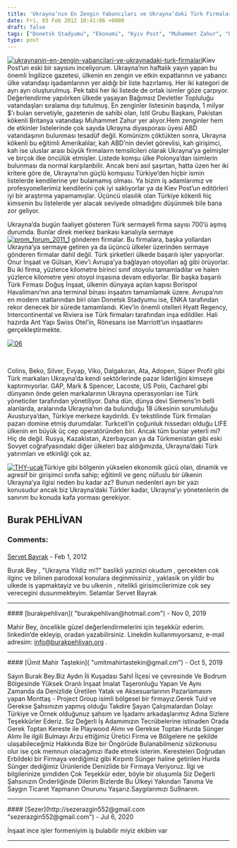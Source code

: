 ```yaml
---
title: 'Ukrayna’nın En Zengin Yabancıları ve Ukrayna’daki Türk Firmaları'
date: Fri, 03 Feb 2012 10:41:06 +0000
draft: false
tags: ["Donetsk Stadyumu", "Ekonomi", "Kyiv Post", "Muhammet Zahur", "Onur İnşaat Ukrayna", "Ukrayna", "Ukrayna Türk Toplumu", "Ukrayna'da Türk Firmaları"]
type: post
---
```


[![ukraynanin-en-zengin-yabancilari-ve-ukraynadaki-turk-firmalari](https://burakpehlivan.org/wp-content/uploads/2012/02/ukraynanin-en-zengin-yabancilari-ve-ukraynadaki-turk-firmalari.jpg)](https://burakpehlivan.org/659/ukraynanin-en-zengin-yabancilari-ve-ukraynadaki-turk-firmalari/ukraynanin-en-zengin-yabancilari-ve-ukraynadaki-turk-firmalari-2/)Kiev Post’un eski bir sayısını inceliyorum. Ukrayna’nın haftalık yayın yapan bu önemli İngilizce gazetesi, ülkenin en zengin ve etkin expatlarının ve yabancı ülke vatandaşı işadamlarının yer aldığı bir liste hazırlamış. Her iki kategori de ayrı ayrı oluşturulmuş. Pek tabii her iki listede de ortak isimler göze çarpıyor. Değerlendirme yapılırken ülkede yaşayan Bağımsız Devletler Topluluğu vatandaşları sıralama dışı tutulmuş. En zenginler listesinin başında, 1 milyar $’ı bulan servetiyle, gazetenin de sahibi olan, Istil Grubu Başkanı, Pakistan kökenli Britanya vatandaşı Muhammet Zahur yer alıyor.Hem zenginler hem de etkinler listelerinde çok sayıda Ukrayna diyasporası üyesi ABD vatandaşının bulunması tesadüf değil. Komünizm çöktükten sonra, Ukrayna kökenli bu eğitimli Amerikalılar, kah ABD’nin devlet görevlisi, kah girişimci, kah ise uluslar arası büyük firmalaırn temsilcileri olarak Ukrayna’ya gelmişler ve birçok ilke öncülük etmişler. Listede komşu ülke Polonya’dan isimlerin bulunması da normal karşılanbilir. Ancak beni asıl şaşırtan, hatta üzen her iki kritere göre de, Ukrayna’nın güçlü komşusu Türkiye’den hiçbir ismin listelerde kendilerine yer bulamamış olması. Ya bizim iş adamlarımız ve profesyonellerimiz kendilerini çok iyi saklıyorlar ya da Kiev Post’un editörleri iyi bir araştırma yapamamışlar. Üçüncü olasılık olan Türkiye kökenli hiç kimsenin bu listelerde yer alacak seviyede olmadığını düşünmek bile bana zor geliyor.

Ukrayna’da bugün faaliyet gösteren Türk sermayeli firma sayısı 700’ü aşmış durumda. Bunlar direk merkez bankası kanalıyla sermaye[![prom_forum_2011_1](https://burakpehlivan.org/wp-content/uploads/2012/02/prom_forum_2011_1.jpg)](https://burakpehlivan.org/659/ukraynanin-en-zengin-yabancilari-ve-ukraynadaki-turk-firmalari/prom_forum_2011_1/) gönderen firmalar. Bu firmalara, başka yollardan Ukrayna’ya sermaye getiren ya da üçüncü ülkeler üzerinden sermaye gönderen firmalar dahil değil. Türk şirketleri ülkede başarılı işler yapıyorlar. Onur İnşaat ve Gülsan, Kiev’i Avrupa’ya bağlayan otoyolları ağ gibi örüyorlar. Bu iki firma, yüzlerce kilometre birinci sınıf otoyolu tamamladılar ve halen yüzlerce kilometre yeni otoyol inşasına devam ediyorlar. Bir başka başarılı Türk Firması Doğuş İnşaat, ülkenin dünyaya açılan kapısı Borispol Havalimanı’nın ana terminal binası inşaatını tamamlamak üzere. Avrupa’nın en modern statlarından biri olan Donetsk Stadyumu ise, ENKA tarafından rekor denecek bir sürede tamamlandı. Kiev’in önemli otelleri Hyatt Regency, Intercontinental ve Riviera ise Türk firmaları tarafından inşa edildiler. Hali hazırda Ant Yapı Swiss Otel’in, Rönesans ise Marriott’un inşaatlarını gerçekleştirmekte.

[![06](https://burakpehlivan.org/wp-content/uploads/2012/02/06.jpg)](https://burakpehlivan.org/659/ukraynanin-en-zengin-yabancilari-ve-ukraynadaki-turk-firmalari/attachment/06/)

 

Colins, Beko, Silver, Evyap, Viko, Dalgakıran, Ata, Adopen, Süper Profil gibi Türk markaları Ukrayna’da kendi sektörlerinde pazar liderliğini kimseye kaptırmıyorlar. GAP, Mark & Spencer, Lacoste, US Polo, Cacharel gibi dünyanın önde gelen markalarının Ukrayna operasyonları ise Türk yöneticiler tarafından yönetiliyor. Daha dün, dünya devi Siemens’in belli alanlarda, aralarında Ukrayna’nın da bulunduğu 18 ülkesinin sorumluluğu Avusturya’dan, Türkiye merkeze kaydırıldı. Ev tekstilinde Türk firmaları pazarı domine etmiş durumdalar. Turkcell’in çoğunluk hissedarı olduğu LIFE ülkenin en büyük üç cep operatöründen biri. Ancak tüm bunlar yeterli mi? Hiç de değil. Rusya, Kazakistan, Azerbaycan ya da Türkmenistan gibi eski Sovyet coğrafyasındaki diğer ülkeleri baz aldığımızda, Ukrayna’daki Türk yatırımları ve etkinliği çok az.

[![THY-ucak](https://burakpehlivan.org/wp-content/uploads/2012/02/THY-ucak.jpg)](https://burakpehlivan.org/659/ukraynanin-en-zengin-yabancilari-ve-ukraynadaki-turk-firmalari/thy-ucak/)Türkiye gibi bölgenin yükselen ekonomik gücü olan, dinamik ve agresif bir girişimci sınıfa sahip; eğitimli ve genç nüfuslu bir ülkenin Ukrayna’ya ilgisi neden bu kadar az? Bunun nedenleri ayrı bir yazı konusudur ancak biz Ukrayna’daki Türkler kadar, Ukrayna’yı yönetenlerin de sanırım bu konuda kafa yorması gerekiyor.

**Burak PEHLİVAN**
---
### Comments:
#### 
[Servet Bayrak](http://www.allcore-ukraine.com "servet@allcore-ukraine.com") - <time datetime="2012-02-06 11:09:18">Feb 1, 2012</time>

Burak Bey , "Ukrayna Yildiz mi?" baslikli yazinizi okudum , gercekten cok ilginc ve bilinen parodoxal konulara deginmissiniz , yaklasik on yildir bu ulkede is yapmaktayiz ve bu ulkenin , nitelikli girisimcilerimize cok sey verecegini dusunmekteyim. Selamlar Servet Bayrak
<hr />
#### 
[burakpehlivan]( "burakpehlivan@hotmail.com") - <time datetime="2019-11-03 23:17:54">Nov 0, 2019</time>

Mahir Bey, öncelikle güzel değerlendirmelerini için teşekkür ederim. linkedin’de ekleyip, oradan yazabilirsiniz. Linekdin kullanmıyorsanız, e-mail adresim: info@burakpehlivan.org .
<hr />
#### 
[Ümit Mahir Taştekin]( "umitmahirtastekin@gmail.cm") - <time datetime="2019-10-25 12:32:08">Oct 5, 2019</time>

Sayın Burak Bey.Biz Aydın İli Kuşadası Sahil İlçesi ve çevresinde Ve Bodrum Bölgesinde Yüksek Oranlı İnşaat İmalat Taşeronluğu Yapan Ve Aynı Zamanda da Denizlide Üretilen Yatak ve Aksesuarlarının Pazarlamasını yapan Monttaş - Project Group isimli bölgesel bir firmayız.Gerek Tuid ve Gerekse Şahsınızın yapmış olduğu Takdire Şayan Çalışmalardan Dolayı Türkiye ve Örnek olduğunuz şahsım ve İşadamı arkadaşlarımız Adına Sizlere Teşekkürler Ederiz. Siz Değerli İş Adamımızın Tecrübelerine istinaden Orada Gerek Toptan Kereste ile Playwood Alımı ve Gerekse Toptan Hurda Sünger Alımı İle ilgili Bulmayı Arzu ettiğimiz Üretici Firma ve Bölgelere ne şekilde ulaşabileceğmiz Hakkında Bize bir Öngörüde Bulanabilmeniz sözkonusu olur ise çok memnun olacağımızı ifade etmek isterim. Keresteleri Doğrudan Erbildeki bir Firmaya verdiğimiz gibi Kırpıntı Sünger haline getirilen Hurda Sünger dediğimiz Ürünleride Denizlide bir Firmaya Veriyoruz. İlgi ve bilgilerinize şimdiden Çok Teşekkür eder, böyle bir oluşumla Siz Değerli Şahsınızın Önderliğinde Dilerim Bizlerde Bu Ülkeyi Yakından Tanıma Ve Saygın Ticaret Yapmanın Onurunu Yaşarız.Saygılarımızı Su9narım.
<hr />
#### 
[Sezer](http://sezerazgin552@gmail.com "sezerazgin552@gmail.com") - <time datetime="2020-07-11 13:35:03">Jul 6, 2020</time>

İnşaat ince işler formeniyim iş bulabilir miyiz ekibim var
<hr />
